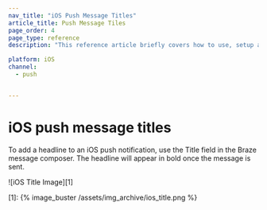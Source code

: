 ```yaml
---
nav_title: "iOS Push Message Titles"
article_title: Push Message Tiles
page_order: 4
page_type: reference
description: "This reference article briefly covers how to use, setup and implement iOS Push Message Tiles."

platform: iOS
channel:
  - push


---
```


# iOS push message titles

To add a headline to an iOS push notification, use the Title field in the Braze message composer. The headline will appear in bold once the message is sent.

![iOS Title Image][1]


[1]: {% image_buster /assets/img_archive/ios_title.png %}
